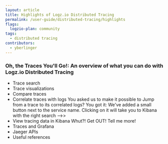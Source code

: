 ```yaml
---
layout: article
title: Highlights of Logz.io Distributed Tracing
permalink: /user-guide/distributed-tracing/highlights
flags:
  logzio-plan: community
tags:
  - distributed tracing
contributors:
  - yberlinger
---
```

### Oh, the Traces You'll Go!: An overview of what you can do with Logz.io Distributed Tracing

* Trace search
* Trace visualizations
* Compare traces
* Correlate traces with logs
  You asked us to make it possible to Jump from a trace to its correlated logs? 
  You got it: We've added a small button next to the service name.  Clicking on it will take you to Kibana with the right search -->>
* View tracing data in Kibana
  Whut?! Get OUT! Tell me more!
* Traces and Grafana
* Jaeger APIs
* Useful references